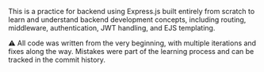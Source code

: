 This is a practice for  backend  using Express.js built entirely from scratch to learn and understand backend development concepts, including routing, middleware, authentication, JWT handling, and EJS templating.

⚠️ All code was written from the very beginning, with multiple iterations and fixes along the way. Mistakes were part of the learning process and can be tracked in the commit history.